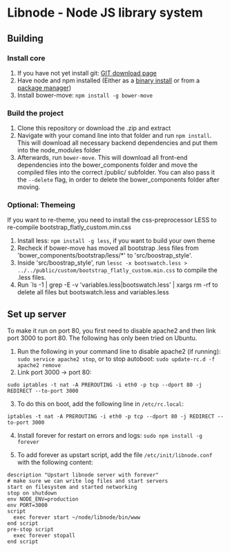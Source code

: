 # Libnode - Node JS library system

## Building

### Install core
1. If you have not yet install git: [GIT download page](https://git-scm.com/downloads)
1. Have node and npm installed (Either as a [binary install](https://nodejs.org/download/) or from a [package manager](https://github.com/joyent/node/wiki/Installing-Node.js-via-package-manager))
2. Install bower-move: `npm install -g bower-move`

### Build the project
1. Clone this repository or download the .zip and extract
2. Navigate with your comand line into that folder and run `npm install`. This will download all necessary backend dependencies and put them into the node_modules folder
2. Afterwards, run `bower-move`. This will download all front-end dependencies into the bower_components folder and move the compiled files into the correct /public/ subfolder. You can also pass it the  `--delete` flag, in order to delete the bower_components folder after moving.

### Optional: Themeing
If you want to re-theme, you need to install the css-preprocessor LESS to re-compile bootstrap_flatly_custom.min.css
1. Install less: `npm install -g less`, if you want to build your own theme
2. Recheck if bower-move has moved all bootstrap .less files from 'bower_components/bootstrap/less/*' to 'src/boostrap_style'.
2. Inside 'src/boostrap_style', run `lessc -x bootswatch.less > ../../public/custom/bootstrap_flatly_custom.min.css` to compile the .less files.
4. Run `ls -1 | grep -E -v 'variables.less|bootswatch.less' | xargs rm -rf to delete all files but bootswatch.less and variables.less

## Set up server
To make it run on port 80, you first need to disable apache2 and then link port 3000 to port 80. The following has only been tried on Ubuntu.

1. Run the following in your command line to disable apache2 (if running): `sudo service apache2 stop`, or to stop autoboot: `sudo update-rc.d -f apache2 remove`
2. Link port 3000 -> port 80:
 ```
 sudo iptables -t nat -A PREROUTING -i eth0 -p tcp --dport 80 -j REDIRECT --to-port 3000
 ````
3. To do this on boot, add the following line in `/etc/rc.local`: 
 ```
 iptables -t nat -A PREROUTING -i eth0 -p tcp --dport 80 -j REDIRECT --to-port 3000
 ```
 
4. Install forever for restart on errors and logs: `sudo npm install -g forever`
5) To add forever as upstart script, add the file `/etc/init/libnode.conf` with the following content:

```
description "Upstart libnode server with forever"
# make sure we can write log files and start servers
start on filesystem and started networking
stop on shutdown
env NODE_ENV=production
env PORT=3000
script
  exec forever start ~/node/libnode/bin/www
end script
pre-stop script
  exec forever stopall
end script
```